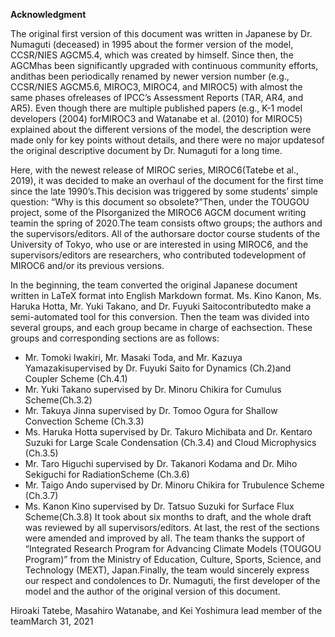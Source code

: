 **Acknowledgment**

The original first version of this document was written in Japanese by Dr. Numaguti (deceased) in 1995 about the former version of the model, CCSR/NIES AGCM5.4, which was created by himself. Since then, the AGCMhas been significantly upgraded with continuous community efforts, andithas been periodically renamed by newer version number (e.g., CCSR/NIES AGCM5.6, MIROC3, MIROC4, and MIROC5) with almost the same phases ofreleases of IPCC’s Assessment Reports (TAR, AR4, and AR5). Even though there are multiple published papers (e.g., K-1 model developers (2004) forMIROC3 and Watanabe et al. (2010) for MIROC5) explained about the different versions of the model, the description were made only for key points without details, and there were no major updatesof the original descriptive document by Dr. Numaguti for a long time.

Here, with the newest release of MIROC series, MIROC6(Tatebe et al., 2019), it was decided to make an overhaul of the document for the first time since the late 1990’s.This decision was triggered by some students’ simple question: “Why is this document so obsolete?”Then, under the TOUGOU project, some of the PIsorganized the MIROC6 AGCM document writing teamin the spring of 2020.The team consists oftwo groups; the authors and the supervisors/editors. All of the authorsare doctor course students of the University of Tokyo, who use or are interested in using MIROC6, and the supervisors/editors are researchers, who contributed todevelopment of MIROC6 and/or its previous versions. 

In the beginning, the team converted the original Japanese document written in LaTeX format into English Markdown format. Ms. Kino Kanon, Ms. Haruka Hotta, Mr. Yuki Takano, and Dr. Fuyuki Saitocontributedto make a semi-automated tool for this conversion. Then the team was divided into several groups, and each group became in charge of eachsection. These groups and corresponding sections are as follows: 
- Mr. Tomoki Iwakiri, Mr. Masaki Toda, and Mr. Kazuya Yamazakisupervised by Dr. Fuyuki Saito for Dynamics (Ch.2)and Coupler Scheme (Ch.4.1)
- Mr. Yuki Takano supervised by Dr. Minoru Chikira for Cumulus Scheme(Ch.3.2)
- Mr. Takuya Jinna supervised by Dr. Tomoo Ogura for Shallow Convection Scheme (Ch.3.3)
- Ms. Haruka Hotta supervised by Dr. Takuro Michibata and Dr. Kentaro Suzuki for Large Scale Condensation (Ch.3.4) and Cloud Microphysics (Ch.3.5)
- Mr. Taro Higuchi supervised by Dr. Takanori Kodama and Dr. Miho Sekiguchi for RadiationScheme (Ch.3.6)
- Mr. Taigo Ando supervised by Dr. Minoru Chikira for Trubulence Scheme (Ch.3.7)
- Ms. Kanon Kino supervised by Dr. Tatsuo Suzuki for Surface Flux Scheme(Ch.3.8)
It took about six months to draft, and the whole draft was reviewed by all supervisors/editors. At last, the rest of the sections were amended and improved by all. The team thanks the support of “Integrated Research Program for Advancing Climate Models (TOUGOU Program)” from the Ministry of Education, Culture, Sports, Science, and Technology (MEXT), Japan.Finally, the team would sincerely express our respect and condolences to Dr. Numaguti, the first developer of the model and the author of the original version of this document.

Hiroaki Tatebe, Masahiro Watanabe, and Kei Yoshimura
lead member of the teamMarch 31, 2021
